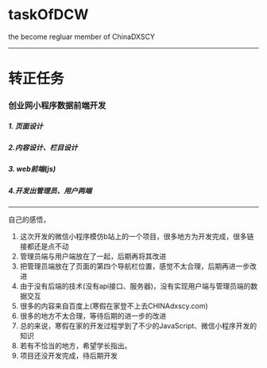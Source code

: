 # taskOfDCW
the become regluar member of ChinaDXSCY

***
# 转正任务

### 创业网小程序数据前端开发

##### 1. 页面设计

##### 2.内容设计、栏目设计

##### 3. web前端(js)

##### 4.开发出管理员、用户两端
***
自己的感悟，

1. 这次开发的微信小程序模仿b站上的一个项目，很多地方为开发完成，很多链接都还是点不动
2. 管理员端与用户端放在了一起，后期再将其改进
3. 把管理员端放在了页面的第四个导航栏位置，感觉不太合理，后期再进一步改进
4. 由于没有后端的技术(没有api接口、服务器)，没有实现用户端与管理员端的数据交互
5. 很多的内容来自百度上(寒假在家登不上去CHINAdxscy.com)
6. 很多的地方不太合理，等待后期的进一步的改进
7. 总的来说，寒假在家的开发过程学到了不少的JavaScript、微信小程序开发的知识
8. 若有不恰当的地方，希望学长指出。
9. 项目还没开发完成，待后期开发
